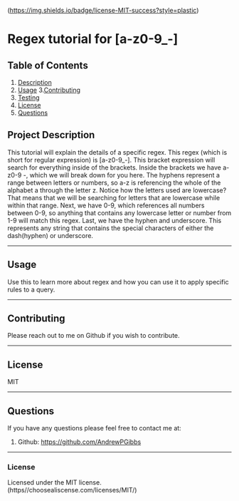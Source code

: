 
 (https://img.shields.io/badge/license-MIT-success?style=plastic)
  # Regex tutorial for [a-z0-9_-]

  ## Table of Contents
  1. [Description](#description)
  2. [Usage](#usage)
  3.[Contributing](#contributing)
  4. [Testing](#testing)
  5. [License](#license)
  6. [Questions](#questions)

  ## Project Description
  This tutorial will explain the details of a specific regex. This regex (which is short for regular expression) is [a-z0-9_-]. This bracket expression will search for everything inside of the brackets. Inside the brackets we have a-z0-9 -, which we will break down for you here. The hyphens represent a range between letters or numbers, so a-z is referencing the whole of the alphabet a through the letter z. Notice how the letters used are lowercase? That means that we will be searching for letters that are lowercase while within that range. Next, we have 0-9, which references all numbers between 0-9, so anything that contains any lowercase letter or number from 1-9 will match this regex. Last, we have the hyphen and underscore. This represents any string that contains the special characters of either the dash(hyphen) or underscore.


  ---------------------------------------------
  ## Usage

  Use this to learn more about regex and how you can use it to apply specific rules to a query.

  ---------------------------------------------
  ## Contributing

  Please reach out to me on Github if you wish to contribute.

  ---------------------------------------------

  ## License

  MIT

  ---------------------------------------------

  ## Questions

  If you have any questions please feel free to contact me at:
  1) Github: https://github.com/AndrewPGibbs

  ---------------------------------------------

  ### License

  Licensed under the MIT license. (https//choosealiscense.com/licenses/MIT/)
